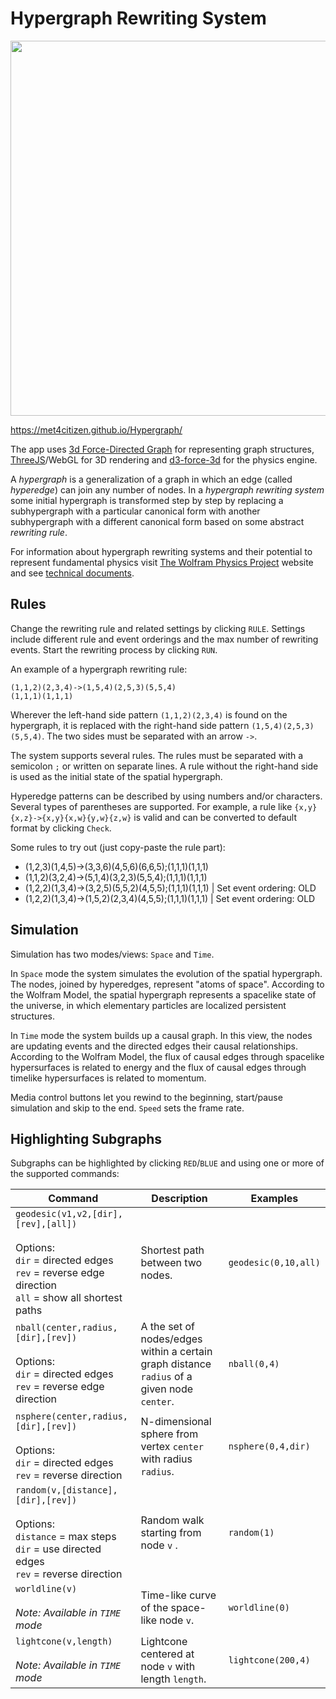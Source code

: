 # Hypergraph Rewriting System

<img src="https://repository-images.githubusercontent.com/324783458/88643280-493e-11eb-87cb-910353f32066" width="600">

https://met4citizen.github.io/Hypergraph/

The app uses [3d Force-Directed Graph](https://github.com/vasturiano/3d-force-graph) for
representing graph structures, [ThreeJS](https://github.com/mrdoob/three.js/)/WebGL for
3D rendering and [d3-force-3d](https://github.com/vasturiano/d3-force-3d) for the
physics engine.

A *hypergraph* is a generalization of a graph in which an edge (called *hyperedge*)
can join any number of nodes. In a *hypergraph rewriting system* some initial
hypergraph is transformed step by step by replacing a subhypergraph with a particular
canonical form with another subhypergraph with a different canonical form based on
some abstract *rewriting rule*.

For information about hypergraph rewriting systems and their potential to
represent fundamental physics visit [The Wolfram Physics Project](https://www.wolframphysics.org)
website and see [technical documents](https://www.wolframphysics.org/technical-documents/).

## Rules

Change the rewriting rule and related settings by clicking `RULE`.
Settings include different rule and event orderings and the
max number of rewriting events. Start the rewriting process by clicking `RUN`. 

An example of a hypergraph rewriting rule:

```
(1,1,2)(2,3,4)->(1,5,4)(2,5,3)(5,5,4)
(1,1,1)(1,1,1)
```

Wherever the left-hand side pattern `(1,1,2)(2,3,4)` is
found on the hypergraph, it is replaced with the  right-hand
side pattern `(1,5,4)(2,5,3)(5,5,4)`. The two sides must be
separated with an arrow `->`.

The system supports several rules. The rules must be separated with
a semicolon `;` or written on separate lines. A rule without the
right-hand side is used as the initial state of the spatial hypergraph.

Hyperedge patterns can be described by using numbers and/or characters.
Several types of parentheses are supported. For example, a rule like
`{x,y}{x,z}->{x,y}{x,w}{y,w}{z,w}` is valid and can be converted to
default format by clicking `Check`.

Some rules to try out (just copy-paste the rule part):

- (1,2,3)(1,4,5)->(3,3,6)(4,5,6)(6,6,5);(1,1,1)(1,1,1)
- (1,1,2)(3,2,4)->(5,1,4)(3,2,3)(5,5,4);(1,1,1)(1,1,1)
- (1,2,2)(1,3,4)->(3,2,5)(5,5,2)(4,5,5);(1,1,1)(1,1,1) | Set event ordering: OLD
- (1,2,2)(1,3,4)->(1,5,2)(2,3,4)(4,5,5);(1,1,1)(1,1,1) | Set event ordering: OLD

## Simulation

Simulation has two modes/views: `Space` and `Time`.

In `Space` mode the system simulates the evolution of the spatial hypergraph. The
nodes, joined by hyperedges, represent "atoms of space". According to the Wolfram
Model, the spatial hypergraph represents a spacelike state of the universe,
in which elementary particles are localized persistent structures.

In `Time` mode the system builds up a causal graph. In this view, the nodes are
updating events and the directed edges their causal relationships. According to the
Wolfram Model, the flux of causal edges through spacelike hypersurfaces is
related to energy and the flux of causal edges through timelike hypersurfaces is
related to momentum.

Media control buttons let you rewind to the beginning, start/pause simulation and
skip to the end. `Speed` sets the frame rate.

## Highlighting Subgraphs

Subgraphs can be highlighted by clicking `RED`/`BLUE` and using one or more
of the supported commands:

Command | Description | Examples
--- | --- | ---
`geodesic(v1,v2,[dir],[rev],[all])`<br/><br/>Options:<br/>`dir` = directed edges<br/>`rev` = reverse edge direction<br/>`all` = show all shortest paths | Shortest path between two nodes. | `geodesic(0,10,all)`
`nball(center,radius,[dir],[rev])`<br/><br/>Options:<br/>`dir` = directed edges<br/>`rev` = reverse edge direction | A the set of nodes/edges within a certain graph distance `radius` of a given node `center`. | `nball(0,4)`
`nsphere(center,radius,[dir],[rev])`<br/><br/>Options:<br/>`dir` = directed edges<br/>`rev` = reverse direction | N-dimensional sphere from vertex `center` with radius `radius`. | `nsphere(0,4,dir)`
`random(v,[distance],[dir],[rev])`<br/><br/>Options:<br/>`distance` = max steps<br/>`dir` = use directed edges<br/>`rev` = reverse direction | Random walk starting from node `v` . | `random(1)`
`worldline(v)`<br/><br/>*Note: Available in `TIME` mode* | Time-like curve of the space-like node `v`. | `worldline(0)`
`lightcone(v,length)`<br/><br/>*Note: Available in `TIME` mode* | Lightcone centered at node `v` with length `length`. | `lightcone(200,4)`



